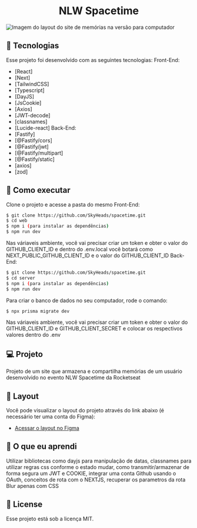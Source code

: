 <p align='center'> 
	<h1 align='center'>NLW Spacetime</h1>
	<img src="https://i.imgur.com/1lTcvV9.png" alt="Imagem do layout do site de memórias na versão para computador" />
</p>

## 🧪 Tecnologias
Esse projeto foi desenvolvido com as seguintes tecnologias:
Front-End:
- [React]
- [Next]
- [TailwindCSS]
- [Typescript]
- [DayJS]
- [JsCookie]
- [Axios]
- [JWT-decode]
- [classnames]
- [Lucide-react]
Back-End:
- [Fastify]
- [@Fastify/cors]
- [@Fastify/jwt]
- [@Fastify/multipart]
- [@Fastify/static]
- [axios]
- [zod]
## 🚀 Como executar
Clone o projeto e acesse a pasta do mesmo
Front-End:
```bash
$ git clone https://github.com/SkyHeads/spacetime.git
$ cd web
$ npm i (para instalar as dependências)
$ npm run dev
```
Nas váriaveis ambiente, você vai precisar criar um token e obter o valor do GITHUB_CLIENT_ID e dentro do .env.local você botará como NEXT_PUBLIC_GITHUB_CLIENT_ID e o valor do GITHUB_CLIENT_ID
Back-End:
```bash
$ git clone https://github.com/SkyHeads/spacetime.git
$ cd server
$ npm i (para instalar as dependências)
$ npm run dev
```
Para criar o banco de dados no seu computador, rode o comando:
```bash
$ npx prisma migrate dev
```
Nas váriaveis ambiente, você vai precisar criar um token e obter o valor do GITHUB_CLIENT_ID e GITHUB_CLIENT_SECRET e colocar os respectivos valores dentro do .env
## 💻 Projeto
Projeto de um site que armazena e compartilha memórias de um usuário desenvolvido no evento NLW Spacetime da Rocketseat
## 🔖 Layout
Você pode visualizar o layout do projeto através do link abaixo (é necessário ter uma conta do Figma):
- [Acessar o layout no Figma](https://www.figma.com/community/file/1240070456276424762/C%C3%A1psula-do-tempo-%E2%80%A2-Trilha-Ignite)
## 📖 O que eu aprendi
Utilizar bibliotecas como dayjs para manipulação de datas, classnames para utilizar regras css conforme o estado mudar, como transmitir/armazenar de forma segura um JWT e COOKIE, integrar uma conta Github usando o OAuth, conceitos de rota com o NEXTJS, recuperar os parametros da rota
Blur apenas com CSS
## 📝 License
Esse projeto está sob a licença MIT.
